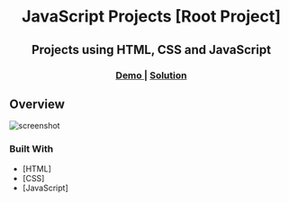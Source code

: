 <h1 align="center">JavaScript Projects [Root Project]</h1>
<h2 align="center">Projects using HTML, CSS and JavaScript</h2>
<div align="center">
  <h3>
    <a href="https://elkorf-javascript-projects.netlify.app/">
      Demo
    </a>
    <span> | </span>
    <a href="https://github.com/elkorf/JavaScript-Projects">
      Solution
    </a>
  </h3>
</div>

## Overview

![screenshot](https://github.com/elkorf/JavaScript-Projects/blob/Output-SS.PNG)

### Built With

- [HTML]
- [CSS]
- [JavaScript]

